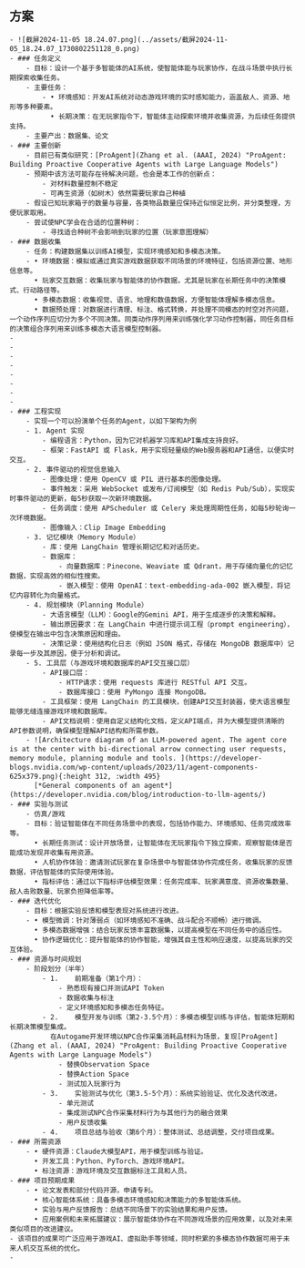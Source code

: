 ## 方案
	- ![截屏2024-11-05 18.24.07.png](../assets/截屏2024-11-05_18.24.07_1730802251128_0.png)
	- ### 任务定义
		- 目标：设计一个基于多智能体的AI系统，使智能体能与玩家协作，在战斗场景中执行长期探索收集任务。
		- 主要任务：
			- •	环境感知：开发AI系统对动态游戏环境的实时感知能力，涵盖敌人、资源、地形等多种要素。
			  •	长期决策：在无玩家指令下，智能体主动探索环境并收集资源，为后续任务提供支持。
		- 主要产出：数据集、论文
	- ### 主要创新
		- 目前已有类似研究：[ProAgent](Zhang et al. (AAAI, 2024) "ProAgent: Building Proactive Cooperative Agents with Large Language Models")
		- 预期中该方法可能存在待解决问题，也会是本工作的创新点：
			- 对材料数量控制不稳定
			- 可再生资源（如树木）依然需要玩家自己种植
		- 假设已知玩家箱子的数量与容量，各类物品数量应保持近似恒定比例，并分类整理，方便玩家取用。
		- 尝试使NPC学会在合适的位置种树：
			- 寻找适合种树不会影响到玩家的位置（玩家意图理解）
	- ### 数据收集
		- 任务：构建数据集以训练AI模型，实现环境感知和多模态决策。
		- •	环境数据：模拟或通过真实游戏数据获取不同场景的环境特征，包括资源位置、地形信息等。
		  •	玩家交互数据：收集玩家与智能体的协作数据，尤其是玩家在长期任务中的决策模式、行动路径等。
		  •	多模态数据：收集视觉、语言、地理和数值数据，方便智能体理解多模态信息。
		  •	数据预处理：对数据进行清理、标注、格式转换，并处理不同模态的时空对齐问题，一个动作序列应切分为多个不同决策。同类动作序列用来训练强化学习动作控制器，同任务目标的决策组合序列用来训练多模态大语言模型控制器。
	-
	-
	-
	-
	-
	-
	-
	-
	- ### 工程实现
		- 实现一个可以扮演单个任务的Agent，以如下架构为例
		- 1. Agent 实现
			- 编程语言：Python，因为它对机器学习库和API集成支持良好。
			- 框架：FastAPI 或 Flask，用于实现轻量级的Web服务器和API通信，以便实时交互。
		- 2. 事件驱动的视觉信息输入
			- 图像处理：使用 OpenCV 或 PIL 进行基本的图像处理。
			- 事件触发：采用 WebSocket 或发布/订阅模型（如 Redis Pub/Sub），实现实时事件驱动的更新，每5秒获取一次新环境数据。
			- 任务调度：使用 APScheduler 或 Celery 来处理周期性任务，如每5秒轮询一次环境数据。
			- 图像输入：Clip Image Embedding
		- 3. 记忆模块（Memory Module）
			- 库：使用 LangChain 管理长期记忆和对话历史。
			- 数据库：
				- 向量数据库：Pinecone、Weaviate 或 Qdrant，用于存储向量化的记忆数据，实现高效的相似性搜索。
				- 嵌入模型：使用 OpenAI：text-embedding-ada-002 嵌入模型，将记忆内容转化为向量格式。
		- 4. 规划模块（Planning Module）
			- 大语言模型（LLM）：Google的Gemini API，用于生成逐步的决策和解释。
			- 输出原因要求：在 LangChain 中进行提示词工程（prompt engineering），使模型在输出中包含决策原因和理由。
			- 决策记录：使用结构化日志（例如 JSON 格式，存储在 MongoDB 数据库中）记录每一步及其原因，便于分析和调试。
		- 5. 工具层（与游戏环境和数据库的API交互接口层）
			- API接口层：
				- HTTP请求：使用 requests 库进行 RESTful API 交互。
				- 数据库接口：使用 PyMongo 连接 MongoDB。
			- 工具框架：使用 LangChain 的工具模块，创建API交互封装器，使大语言模型能够无缝连接游戏环境和数据库。
			- API文档说明：使用自定义结构化文档，定义API端点，并为大模型提供清晰的API参数说明，确保模型理解API结构和所需参数。
		- ![Architecture diagram of an LLM-powered agent. The agent core is at the center with bi-directional arrow connecting user requests, memory module, planning module and tools. ](https://developer-blogs.nvidia.com/wp-content/uploads/2023/11/agent-components-625x379.png){:height 312, :width 495}
		  [*General components of an agent*](https://developer.nvidia.com/blog/introduction-to-llm-agents/)
	- ### 实验与测试
		- 仿真/游戏
		- 目标：验证智能体在不同任务场景中的表现，包括协作能力、环境感知、任务完成效率等。
		  •	长期任务测试：设计开放场景，让智能体在无玩家指令下独立探索，观察智能体是否能成功发现并收集有用资源。
		  •	人机协作体验：邀请测试玩家在复杂场景中与智能体协作完成任务，收集玩家的反馈数据，评估智能体的实际使用体验。
		  •	指标评估：通过以下指标评估模型效果：任务完成率、玩家满意度、资源收集数量、敌人击败数量、玩家负担降低率等。
	- ### 迭代优化
		- 目标：根据实验反馈和模型表现对系统进行改进。
		- •	模型微调：针对薄弱点（如环境感知不准确、战斗配合不顺畅）进行微调。
		  •	多模态数据增强：结合玩家反馈丰富数据集，以提高模型在不同任务中的适应性。
		  •	协作逻辑优化：提升智能体的协作智能，增强其自主性和响应速度，以提高玩家的交互体验。
	- ### 资源与时间规划
		- 阶段划分（半年）
			- 1.	前期准备（第1个月）：
				- 熟悉现有接口并测试API Token
				- 数据收集与标注
				- 定义环境感知和多模态任务特征。
			- 2.	模型开发与训练（第2-3.5个月）：多模态模型训练与评估，智能体短期和长期决策模型集成。
			  在Autogame开发环境以NPC合作采集消耗品材料为场景，复现[ProAgent](Zhang et al. (AAAI, 2024) "ProAgent: Building Proactive Cooperative Agents with Large Language Models")
				- 替换Observation Space
				- 替换Action Space
				- 测试加入玩家行为
			- 3.	实验测试与优化（第3.5-5个月）：系统实验验证、优化及迭代改进。
				- 单元测试
				- 集成测试NPC合作采集材料行为与其他行为的融合效果
				- 用户反馈收集
			- 4.	项目总结与验收（第6个月）：整体测试、总结调整，交付项目成果。
	- ### 所需资源
		- •	硬件资源：Claude大模型API，用于模型训练与验证。
		  •	开发工具：Python、PyTorch、游戏环境API。
		  •	标注资源：游戏环境及交互数据标注工具和人员。
	- ### 项目预期成果
		- •	论文发表和部分代码开源，申请专利。
		  •	核心智能体系统：具备多模态环境感知和决策能力的多智能体系统。
		  •	实验与用户反馈报告：总结不同场景下的实验结果和用户反馈。
		  •	应用案例和未来拓展建议：展示智能体协作在不同游戏场景的应用效果，以及对未来类似项目的改进建议。
	- 该项目的成果可广泛应用于游戏AI、虚拟助手等领域，同时积累的多模态协作数据可用于未来人机交互系统的优化。
	-
